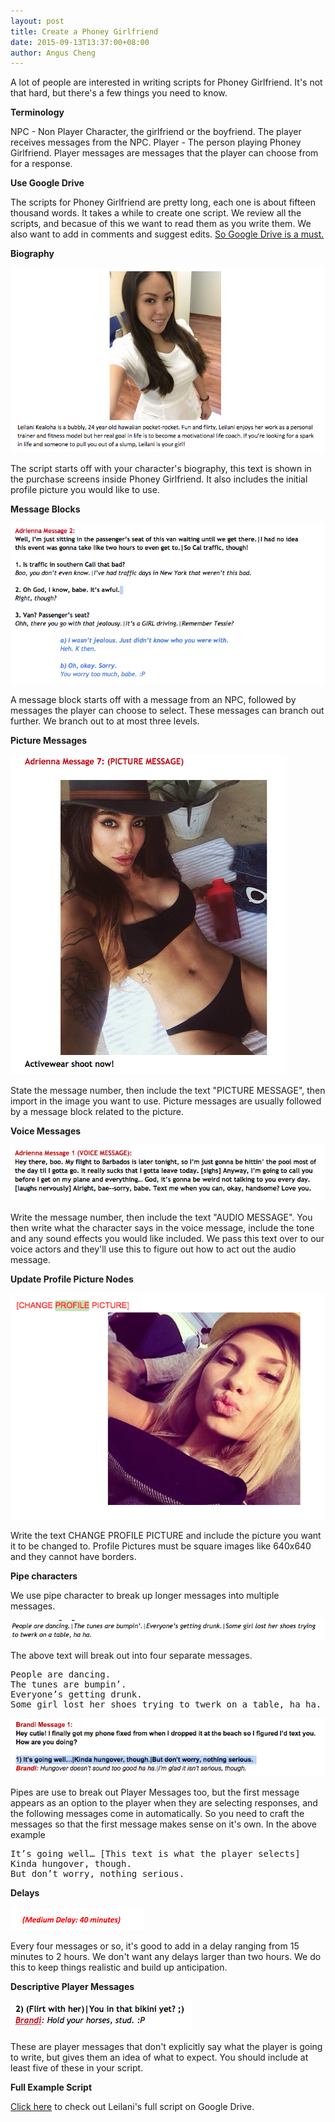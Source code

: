 ```yaml
---
layout: post
title: Create a Phoney Girlfriend
date: 2015-09-13T13:37:00+08:00
author: Angus Cheng
---
```


A lot of people are interested in writing scripts for Phoney Girlfriend. It's not that hard, but there's a few things you need to know.

**Terminology**

NPC - Non Player Character, the girlfriend or the boyfriend. The player receives messages from the NPC.
Player - The person playing Phoney Girlfriend. Player messages are messages that the player can choose from for a response.

**Use Google Drive**

The scripts for Phoney Girlfriend are pretty long, each one is about fifteen thousand words. It takes a while to create one script. We review all the scripts, and becasue of this we want to read them as you write them. We also want to add in comments and suggest edits. [So Google Drive is a must.](https://drive.google.com)

**Biography**

![](/assets/2015-09-13-script-writing/biography.png)

The script starts off with your character's biography, this text is shown in the purchase screens inside Phoney Girlfriend. It also includes the initial profile picture you would like to use.

**Message Blocks**

![](/assets/2015-09-13-script-writing/message_block.png)

A message block starts off with a message from an NPC, followed by messages the player can choose to select. These messages can branch out further. We branch out to at most three levels.

**Picture Messages**

![](/assets/2015-09-13-script-writing/picture_message.png)

State the message number, then include the text "PICTURE MESSAGE", then import in the image you want to use. Picture messages are usually followed by a message block related to the picture.

**Voice Messages**

![](/assets/2015-09-13-script-writing/voice_message.png)

Write the message number, then include the text "AUDIO MESSAGE". You then write what the character says in the voice message, include the tone and any sound effects you would like included. We pass this text over to our voice actors and they'll use this to figure out how to act out the audio message.

**Update Profile Picture Nodes**

![](/assets/2015-09-13-script-writing/profile_pic.png)

Write the text CHANGE PROFILE PICTURE and include the picture you want it to be changed to. Profile Pictures must be square images like 640x640 and they cannot have borders. 

**Pipe characters**

We use pipe character to break up longer messages into multiple messages.

![](/assets/2015-09-13-script-writing/npc_pipes.png)

The above text will break out into four separate messages.

<pre>
People are dancing.
The tunes are bumpin’.
Everyone’s getting drunk.
Some girl lost her shoes trying to twerk on a table, ha ha.
</pre>

![](/assets/2015-09-13-script-writing/player_pipes.png)

Pipes are use to break out Player Messages too, but the first message appears as an option to the player when they are selecting responses, and the following messages come in automatically. So you need to craft the messages so that the first message makes sense on it's own. In the above example

<pre>
It’s going well… [This text is what the player selects]
Kinda hungover, though.
But don’t worry, nothing serious.
</pre>

**Delays**

![](/assets/2015-09-13-script-writing/delay.png)

Every four messages or so, it's good to add in a delay ranging from 15 minutes to 2 hours. We don't want any delays larger than two hours. We do this to keep things realistic and build up anticipation.

**Descriptive Player Messages**

![](/assets/2015-09-13-script-writing/descriptive_pm.png)

These are player messages that don't explicitly say what the player is going to write, but gives them an idea of what to expect. You should include at least five of these in your script.

**Full Example Script**

[Click here](https://docs.google.com/document/d/1SjNY4zXQyXby6ZN9QYZUvAYVYsK0EQAWgHDbDWqQgAc/edit?usp=sharing) to check out Leilani's full script on Google Drive.



